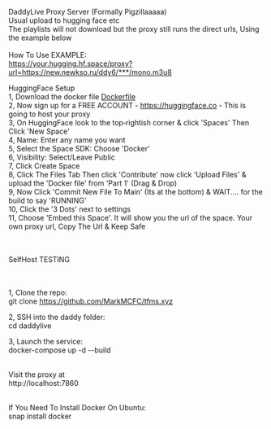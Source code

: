 DaddyLive Proxy Server (Formally Pigzillaaaaa)<br>
Usual upload to hugging face etc<br>
The playlists will not download but the proxy still runs the direct urls, Using the example below<br><br>
How To Use EXAMPLE:<br>https://your.hugging.hf.space/proxy?url=https://new.newkso.ru/ddy6/***/mono.m3u8

HuggingFace Setup<br>
1, Download the docker file <a href="https://github.com/MarkMCFC/tfms.xyz/blob/main/Dockerfile">Dockerfile</a><br>
2, Now sign up for a FREE ACCOUNT - https://huggingface.co - This is going to host your proxy<br>
3, On HuggingFace look to the top‑rightish corner & click 'Spaces' Then Click 'New Space'<br>
4, Name: Enter any name you want<br>
5, Select the Space SDK: Choose 'Docker'<br>
6, Visibility: Select/Leave Public<br>
7, Click Create Space<br>
8, Click The Files Tab Then click 'Contribute' now click 'Upload Files' & upload the 'Docker file' from 'Part 1' (Drag & Drop)<br>
9, Now Click 'Commit New File To Main' (Its at the bottom) & WAIT.... for the build to say 'RUNNING'<br>
10, Click the '3 Dots' next to settings<br>
11, Choose 'Embed this Space'. It will show you the url of the space. Your own proxy url, Copy The Url & Keep Safe<br><br><br>

SelfHost TESTING<br><br><br>

1, Clone the repo:<br>
git clone https://github.com/MarkMCFC/tfms.xyz<br>

2, SSH into the daddy folder:<br>
cd daddylive<br>

3, Launch the service:<br>
docker-compose up -d --build<br><br>

Visit the proxy at<br>
http://localhost:7860<br><br>

If You Need To Install Docker On Ubuntu:<br>
snap install docker
